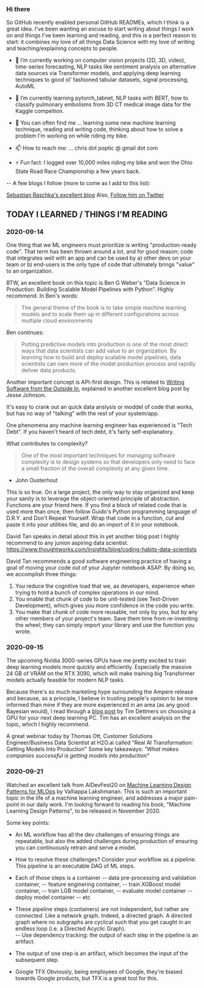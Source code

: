 <!--
**cpoptic/cpoptic** is a ✨ _special_ ✨ repository because its `README.md` (this file) appears on your GitHub profile.
-->

### Hi there

So GitHub recently enabled personal GitHub READMEs, which I think is a great idea.  I've been wanting an excuse to start writing about things I work on and things I've been learning and reading, and this is a perfect reason to start:  it combines my love of all things Data Science with my love of writing and teaching/explaining concepts to people.

- 🔭 I’m currently working on computer vision projects (2D, 3D, video), time-series forecasting, NLP tasks like sentiment analysis on alternative data sources via Transformer models, and applying deep learning techniques to good ol' fashioned tabular datasets, signal processing, AutoML
- 🌱 I’m currently learning pytorch_tabnet, NLP tasks with BERT, how to classify pulmonary embolisms from 3D CT medical image data for the Kaggle compeition.

- 💬 You can often find me ... learning some new machine learning technique, reading and writing code, thinking about how to solve a problem I'm working on while riding my bike.
- 📫 How to reach me: ... chris dot poptic @ gmail dot com
- ⚡ Fun fact: I logged over 10,000 miles riding my bike and won the Ohio State Road Race Championship a few years back.

-- A few blogs I follow (more to come as I add to this list):

[Sebastian Raschka's excellent blog](https://sebastianraschka.com/) 
Also, [Follow him on Twitter](https://twitter.com/rasbt)




## TODAY I LEARNED / THINGS I'M READING

### 2020-09-14

One thing that we ML engineers must prioritize is writing "production-ready code".  That term has been thrown around a lot, and for good reason; code that integrates well with an app and can be used by a) other devs on your team or b) end-users  is the only type of code that ultimately brings "value" to an organization.

BTW, an excellent book on this topic is Ben G Weber's "Data Science in Production: Building Scalable Model Pipelines with Python".  Highly recommend.  In Ben's words:
> The general theme of the book is to take simple machine learning models and to scale them up in different configurations across multiple cloud environments

Ben continues:
> Putting predictive models into production is one of the most direct ways that data scientists can add value to an organization. 
> By learning how to build and deploy scalable model pipelines, data scientists can own more of the model production process and rapidly deliver data products.


Another important concept is API-first design.  This is related to [Writing Software from the Outside In](https://medium.com/@jejo.math/writing-software-from-the-outside-in-e5359f60fa30), explained in another excellent blog post by Jesse Johnson.

It's easy to crank out an quick data anslysis or moddel of code that works, but has no way of "talking" with the rest of your system/app.

One phenomena any machine learning engineer has experienced is "Tech Debt".  If you haven't heard of tech debt, it's fairly self-explanatory.


What contributes to complexity?
> One of the most important techniques for managing software complexity is to design systems so that developers only need to face a small fraction of the overall complexity at any given time. 
- John Ousterhout

This is so true.  On a large project, the only way to stay organized and keep your sanity is to leverage the object-oriented principle of abstraction.
Functions are your friend here.  If you find a block of related code that is used more than once, then follow Guido's Python programming language of D.R.Y. and Don't Repeat Yourself.  Wrap that code in a function, cut and paste it into your utilities file, and do an import of it in your notebook.

David Tan speaks in detail about this in yet another blog post I highly recommend to any junion aspiring data scientist.
https://www.thoughtworks.com/insights/blog/coding-habits-data-scientists

David Tan recommends a good software engineering practice of having a goal of moving your code out of your Jupyter notebook ASAP.
By doing so, we accomplish three things:

1)  You reduce the cognitive load that we, as developers, experience when trying to hold a bunch of complex operations in our mind.
2)  You enable that chunk of code to be unit-tested (see Test-Driven Development), which gives you more confidence in the code you write.
3)  You make that chunk of code more reusable, not only by you, but by any other members of your project's team.  Save them time from re-inventing the wheel; they can simply import your library and use the function you wrote.



### 2020-09-15

The upcoming Nvidia 3000-series GPUs have me pretty excited to train deep learning models more quickly and efficiently.  Especially the massive 24 GB of VRAM on the RTX 3090, which will make training big Transformer models actually feasible for modern NLP tasks.

Because there's so much marketing hype surrounding the Ampere release and because, as a principle, I believe in trusting people's opinion to be more informed than mine if they are more experienced in an area (as any good Bayesian would), I read through a [blog post](https://timdettmers.com/2020/09/07/which-gpu-for-deep-learning/) by Tim Dettmers on choosing a GPU for your next deep learning PC.  Tim has an excellent analysis on the topic, which I highly recommend.

A great webinar today by Thomas Ott, Customer Solutions Engineer/Business Data Scientist at H2O.ai called "Real AI Transformation: Getting Models Into Production"
Some key takeaways:
*"What makes companies successful is getting models into production"*

### 2020-09-21

Watched an excellent talk from AIDevFest20 on [Machine Learning Design Patterns for MLOps](https://www.youtube.com/watch?v=_Ni6JWdeCew&ab_channel=AICamp) by Valliappa Lakshmanan.  This is such an important topic in the life of a machine learning engineer, and addresses a major pain-point in our daily work.
I'm looking forward to reading his book, "Machine Learning Design Patterns", to be released in November 2020.

Some key points:
- An ML workflow has all the dev challenges of ensuring things are repeatable, but also the added challenges during production of ensuring you can continuously retrain and serve a model.
- How to resolve these challenges?  Consider your workflow as a pipeline.  This pipeline is an executable DAG of ML steps.
- Each of those steps is a container 
-- data pre-processing and validation container, 
-- feature enginering container, 
-- train XGBoost model container, 
-- train LGB model container, 
-- evaluate model container
-- deploy model container
-- etc
- These pipeline steps (containers) are not independent, but rather are _connected_.  Like a network graph.  Indeed, a directed graph.  A directed graph where no subgraphs are cyclical such that you get caught in an endless loop  (i.e. a Directed Acyclic Graph).  
-- Use dependency tracking:  the output of each step in the pipeline is an artifact.
- The output of one step is an artifact, which becomes the input of the subsequent step.

- Google TFX
Obviously, being employees of Google, they're biased towards Google products, but TFX is a great tool for this.
